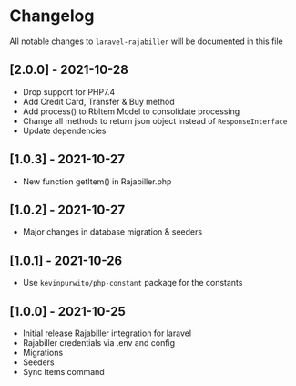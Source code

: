 # Changelog

All notable changes to `laravel-rajabiller` will be documented in this file

## [2.0.0] - 2021-10-28
- Drop support for PHP7.4
- Add Credit Card, Transfer & Buy method
- Add process() to RbItem Model to consolidate processing
- Change all methods to return json object instead of `ResponseInterface`
- Update dependencies

## [1.0.3] - 2021-10-27
- New function getItem() in Rajabiller.php

## [1.0.2] - 2021-10-27
- Major changes in database migration & seeders

## [1.0.1] - 2021-10-26
- Use `kevinpurwito/php-constant` package for the constants

## [1.0.0] - 2021-10-25
- Initial release Rajabiller integration for laravel
- Rajabiller credentials via .env and config
- Migrations
- Seeders
- Sync Items command
